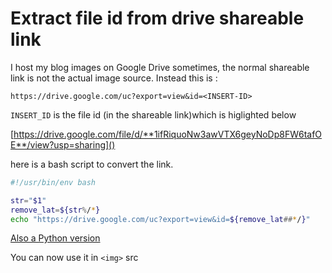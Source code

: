# Extract file id from drive shareable link

I host my blog images on Google Drive sometimes, the normal shareable link is not
the actual image source.
Instead this is :

`https://drive.google.com/uc?export=view&id=<INSERT-ID>`

`INSERT_ID` is the file id (in the shareable link)which is higlighted below

[https://drive.google.com/file/d/**1ifRiquoNw3awVTX6geyNoDp8FW6tafOE**/view?usp=sharing]()

here is a bash script to convert the link.

```bash
#!/usr/bin/env bash

str="$1"
remove_lat=${str%/*}
echo "https://drive.google.com/uc?export=view&id=${remove_lat##*/}"
```

[Also a Python version](https://gist.github.com/Bhupesh-V/7ad79f1cf6e007df1be02aeba22ec586)

You can now use it in `<img>` src